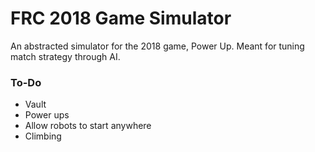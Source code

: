 # FRC 2018 Game Simulator
An abstracted simulator for the 2018 game, Power Up. Meant for tuning match strategy through AI.

### To-Do
- Vault
- Power ups
- Allow robots to start anywhere
- Climbing

